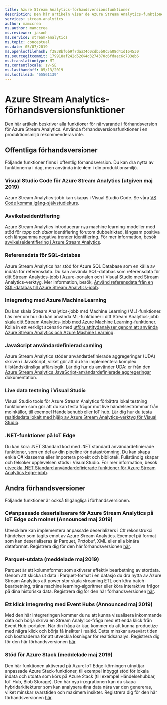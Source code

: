 ```yaml
---
title: Azure Stream Analytics-förhandsversionsfunktioner
description: Den här artikeln visar de Azure Stream Analytics-funktioner som finns för närvarande i förhandsversion.
services: stream-analytics
author: mamccrea
ms.author: mamccrea
ms.reviewer: jasonh
ms.service: stream-analytics
ms.topic: conceptual
ms.date: 05/07/2019
ms.openlocfilehash: f3838bf6b9f7daa24c0cdb5b0c5a08d41d164530
ms.sourcegitcommit: 179918af242d52664d3274370c6fdaec6c783eb6
ms.translationtype: MT
ms.contentlocale: sv-SE
ms.lasthandoff: 05/13/2019
ms.locfileid: "65561139"
---
```

# <a name="azure-stream-analytics-preview-features"></a>Azure Stream Analytics-förhandsversionsfunktioner

Den här artikeln beskriver alla funktioner för närvarande i förhandsversion för Azure Stream Analytics. Använda förhandsversionsfunktioner i en produktionsmiljö rekommenderas inte.

## <a name="public-previews"></a>Offentliga förhandsversioner

Följande funktioner finns i offentlig förhandsversion. Du kan dra nytta av funktionerna i dag, men använda inte dem i din produktionsmiljö.

### <a name="visual-studio-code-for-azure-stream-analytics-released-may-2019"></a>Visual Studio Code för Azure Stream Analytics (utgiven maj 2019)

Azure Stream Analytics-jobb kan skapas i Visual Studio Code. Se våra [VS Code komma igång-självstudiekurs](https://docs.microsoft.com/azure/stream-analytics/quick-create-vs-code).

### <a name="anomaly-detection"></a>Avvikelseidentifiering

Azure Stream Analytics introducerar nya machine learning-modeller med stöd för *topp* och *dalar* identifiering förutom dubbelriktad, långsam positiva och långsamma negativa trender identifiering. För mer information, besök [avvikelseidentifiering i Azure Stream Analytics](stream-analytics-machine-learning-anomaly-detection.md).

### <a name="sql-database-reference-data"></a>Referensdata för SQL-databas

Azure Stream Analytics har stöd för Azure SQL Database som en källa av indata för referensdata. Du kan använda SQL-databas som referensdata för ditt Stream Analytics-jobb i Azure-portalen och i Visual Studio med Stream Analytics-verktyg. Mer information, besök, [Använd referensdata från en SQL-databas till Azure Stream Analytics-jobb](sql-reference-data.md).

### <a name="integration-with-azure-machine-learning"></a>Integrering med Azure Machine Learning

Du kan skala Stream Analytics-jobb med Machine Learning (ML)-funktioner. Läs mer om hur du kan använda ML-funktioner i ditt Stream Analytics-jobb [skala ditt Stream Analytics-jobb med Azure Machine Learning-funktioner](stream-analytics-scale-with-machine-learning-functions.md). Kolla in ett verkligt scenario med [utföra attitydanalyser genom att använda Azure Stream Analytics och Azure Machine Learning](stream-analytics-machine-learning-integration-tutorial.md).

### <a name="javascript-user-defined-aggregate"></a>JavaScript användardefinierad samling

Azure Stream Analytics stöder användardefinierade aggregeringar (UDA) skriven i JavaScript, vilket gör att du kan implementera komplex tillståndskänsliga affärslogik. Lär dig hur du använder UDA: er från den [Azure Stream Analytics JavaScript-användardefinierade aggregeringar](stream-analytics-javascript-user-defined-aggregates.md) dokumentation. 

### <a name="live-data-testing-in-visual-studio"></a>Live data testning i Visual Studio

Visual Studio tools för Azure Stream Analytics förbättra lokal testning funktionen som gör att du kan testa frågor mot live händelseströmmar från molnkällor, till exempel Händelsehubb eller IoT hub. Lär dig hur du [testa realtidsdata lokalt med hjälp av Azure Stream Analytics-verktyg för Visual Studio](stream-analytics-live-data-local-testing.md).

### <a name="net-user-defined-functions-on-iot-edge"></a>.NET-funktioner på IoT Edge

Du kan köra .NET Standard kod med .NET standard användardefinierade funktioner, som en del av din pipeline för dataströmning. Du kan skapa enkla C# klasserna eller Importera projekt och bibliotek. Fullständig skapar och felsöker upplevelsen stöds i Visual Studio. För mer information, besök [utveckla .NET Standard användardefinierade funktioner för Azure Stream Analytics Edge-jobb](stream-analytics-edge-csharp-udf-methods.md).

## <a name="other-previews"></a>Andra förhandsversioner

Följande funktioner är också tillgängliga i förhandsversionen.

### <a name="c-custom-deserializer-for-azure-stream-analytics-on-iot-edge-and-cloud-announced-may-2019"></a>C#anpassade deserialiserare för Azure Stream Analytics på IoT Edge och molnet (Announced maj 2019)

Utvecklare kan implementera anpassade deserializers i C# rekonstrukci händelser som tagits emot av Azure Stream Analytics. Exempel på format som kan deserialiseras är Parquet, Protobuf, XML eller alla binära dataformat. Registrera dig för den här förhandsversionen [här](https://aka.ms/asapreview1).

### <a name="parquet-output-announced-may-2019"></a>Parquet-utdata (meddelade maj 2019)
Parquet är ett kolumnformat som aktiverar effektiv bearbetning av stordata. Genom att skicka ut data i Parquet-format i en datasjö du dra nytta av Azure Stream Analytics att power stor skala streaming ETL och köra batch-bearbetning, träna machine learning-algoritmer eller köra interaktiva frågor på dina historiska data. Registrera dig för den här förhandsversionen [här](https://aka.ms/asapreview1).

### <a name="one-click-integration-with-event-hubs-announced-may-2019"></a>Ett klick integrering med Event Hubs (Announced maj 2019) 
Med den här integreringen kommer du nu att kunna visualisera inkommande data och börja skriva en Stream Analytics-fråga med ett enda klick från Event Hub-portalen. När din fråga är klar, kommer du att kunna productize med några klick och börja få insikter i realtid. Detta minskar avsevärt tiden och kostnaderna för att utveckla lösningar för realtidsanalys. Registrera dig för den här förhandsversionen [här](https://aka.ms/asapreview1).

### <a name="support-for-azure-stack-announced-may-2019"></a>Stöd för Azure Stack (meddelade maj 2019)
Den här funktionen aktiverad på Azure IoT Edge-körningen utnyttjar anpassade Azure Stack-funktioner, till exempel inbyggt stöd för lokala indata och utdata som körs på Azure Stack (till exempel Händelsehubbar, IoT Hub, Blob Storage). Den här nya integrationen kan du skapa hybridarkitekturer som kan analysera dina data nära var den genereras, vilket minskar svarstiden och maximera insikter.
Registrera dig för den här förhandsversionen [här](https://aka.ms/asapreview1).

